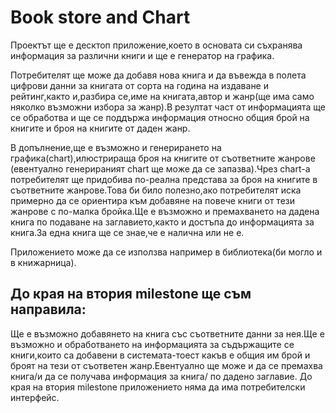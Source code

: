 Book store and Chart
====================

Проектът ще е десктоп приложение,което в основата си съхранява информация за различни книги и
ще е генератор на графика.

Потребителят ще може да добавя нова книга и да въвежда в полета цифрови данни за книгата от сорта на
година на издаване и рейтинг,както и,разбира се,име на книгата,автор и жанр(ще има само няколко възможни
избора за жанр).В резултат част от информацията ще се обработва и ще се поддържа информация относно общия
брой на книгите и броя на книгите от даден жанр.

В допълнение,ще е възможно и генерирането на графика(chart),илюстрираща броя на книгите от съответните жанрове
(евентуално генерираният chart ще може да се запазва).Чрез chart-a потребителят ще придобива по-реална представа за броя
на книгите в съответните жанрове.Това би било полезно,ако потребителят иска примерно да се ориентира към 
добавяне на повече книги от тези жанрове с по-малка бройка.Ще е възможно и премахването на дадена книга по 
подаване на заглавието,както и достъпа до информацията за книга.За една книга ще се знае,че е налична или не е.

Приложението може да се използва например в библиотека(би могло и в книжарница).

До края на втория milestone ще съм направила:
--------------------------------------------

Ще е възможно добавянето на книга със съответните данни за нея.Ще е възможно и обработването на информацията 
за съдържащите се книги,които са добавени в системата-тоест какъв е общия им брой и броят на тези от съответен
жанр.Евентуално ще може и да се премахва книга/и да се получава информация за книга/ по дадено заглавие.
До края на втория milestone приложението няма да има потребителски интерфейс.
